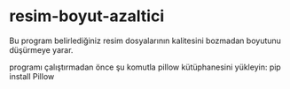 # resim-boyut-azaltici
Bu program belirlediğiniz resim dosyalarının kalitesini bozmadan boyutunu düşürmeye yarar.

programı çalıştırmadan önce şu komutla pillow kütüphanesini yükleyin:
pip install Pillow
